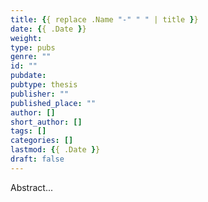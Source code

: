 ```yaml
---
title: {{ replace .Name "-" " " | title }}
date: {{ .Date }}
weight:
type: pubs
genre: ""
id: ""
pubdate:
pubtype: thesis
publisher: ""
published_place: ""
author: []
short_author: []
tags: []
categories: []
lastmod: {{ .Date }}
draft: false
---
```


Abstract...
